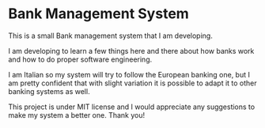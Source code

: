 # Bank Management System
This is a small Bank management system that I am developing.

I am developing to learn a few things here and there about how banks work and how to do proper software engineering.

I am Italian so my system will try to follow the European banking one, but I am pretty confident that with slight variation it is possible to adapt it to other banking systems as well.

This project is under MIT license and I would appreciate any suggestions to make my system a better one. Thank you!